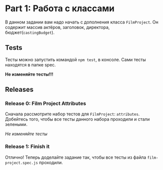 # Part 1: Работа с классами

В данном задании вам надо начать с дополнения класса `FilmProject`. Он содержит массив актёров, заголовок, директора, бюджет(`castingBudget`).

## Tests

Тесты можно запустить командой `npm test`, в консоле. Cами тесты находятся в
папке spec.

**Не изменяйте тесты!!!**

## Releases

### Release 0: Film Project Attributes

Сначала рассмотрите набор тестов для `FilmProject`: `attributes`. Добейтесь того, чтобы все тесты данного набора проходили и стали зелеными.

_Не изменяйте тесты_

### Release 1: Finish it

Отлично! Теперь доделайте задание так, чтобы все тесты из файла `film-project.spec.js` проходили.
